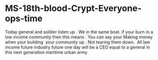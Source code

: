 # MS-18th-blood-Crypt-Everyone-ops-time
Today general and soldier listen up . We in the same boat. if your burn in a low income community then this means . You can say your Making money when your building  your community up . Not tearing them down.  All law income future industry future one day will be a CEO equal to a general in this next generation maritime urban army 
